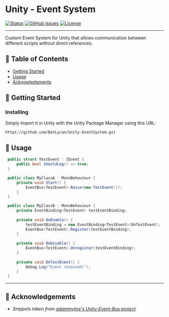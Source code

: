 
<h1 align="left">Unity - Event System</h1>

<div align="left">

[![Status](https://img.shields.io/badge/status-active-success.svg)]()
[![GitHub Issues](https://img.shields.io/github/issues/datlycan/Unity-EventSystem.svg)](https://github.com/DatLycan/Unity-EventSystem/issues)
[![License](https://img.shields.io/badge/license-MIT-blue.svg)](/LICENSE)

</div>

---

<p align="left"> Custom Event System for Unity that allows communication between different scripts without direct references.
    <br> 
</p>

## 📝 Table of Contents

- [Getting Started](#getting_started)
- [Usage](#usage)
- [Acknowledgments](#acknowledgement)

## 🏁 Getting Started <a name = "getting_started"></a>

### Installing

Simply import it in Unity with the Unity Package Manager using this URL:

``https://github.com/DatLycan/Unity-EventSystem.git``

## 🎈 Usage <a name="usage"></a>


   ```C#
    public struct TestEvent : IEvent {
        public bool ShouldLog() => true;
    }
   ```
   ```C#
    public class MyClassA : MonoBehaviour {
        private void Start() {
            EventBus<TestEvent>.Raise(new TestEvent());
        }
    }
   ```
   ```C#
    public class MyClassB : MonoBehaviour {
        private EventBinding<TestEvent> testEventBinding;
    
        private void OnEnable() {
            testEventBinding = new EventBinding<TestEvent>(OnTestEvent);
            EventBus<TestEvent>.Register(testEventBinding);
        }
    
        private void OnDisable() {
            EventBus<TestEvent>.Unregister(testEventBinding);
        }
    
        private void OnTestEvent() {
            Debug.Log("Event received!");
        }
    }
   ```
---



## 🎉 Acknowledgements <a name = "acknowledgement"></a>

- *Snippets taken from [adammyhre's Unity-Event-Bus project](https://github.com/adammyhre/Unity-Event-Bus).*

